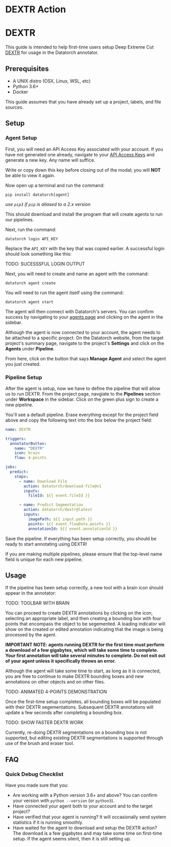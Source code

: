 # DEXTR Action


# DEXTR

This guide is intended to help first-time users setup Deep Extreme Cut [DEXTR](https://github.com/scaelles/DEXTR-PyTorch) for usage in the Datatorch annotator.

## Prerequisites

- A UNIX distro (OSX, Linux, WSL, etc)
- Python 3.6+
- Docker

This guide assumes that you have already set up a project, labels, and file sources.

## Setup

### Agent Setup

First, you will need an API Access Key associated with your account. If you have not generated one already, navigate to your [API Access Keys](https://datatorch.io/settings/access-tokens) and generate a new key. Any name will suffice.

Write or copy down this key before closing out of the modal; you will **NOT** be able to view it again.

Now open up a terminal and run the command:

`pip install datatorch[agent]`

_use `pip3` if `pip` is aliased to a 2.x version_

This should download and install the program that will create agents to run our pipelines.

Next, run the command:

`datatorch login API_KEY`

Replace the `API_KEY` with the key that was copied earlier. A successful login should look something like this:

TODO: SUCESSSFUL LOGIN OUTPUT

Next, you will need to create and name an agent with the command:

`datatorch agent create`

You will need to run the agent itself using the command:

`datatorch agent start`

The agent will then connect with Datatorch's servers. You can confirm success by navigating to your [agents page](https://datatorch.io/agents) and clicking on the agent in the sidebar.

Although the agent is now connected to your account, the agent needs to be attached to a specific project. On the Datatorch website, from the target project's summary page, navigate to the project's **Settings** and click on the **Agents** under **Pipeline**.

From here, click on the button that says **Manage Agent** and select the agent you just created.

### Pipeline Setup

After the agent is setup, now we have to define the pipeline that will allow us to run DEXTR. From the project page, navgiate to the **Pipelines** section under **Workspace** in the sidebar. Click on the green plus sign to create a new pipeline.

You'll see a default pipeline. Erase everything except for the project field above and copy the following text into the box below the project field:

```yaml
name: DEXTR

triggers:
  annotatorButton:
    name: "DEXTR"
    icon: brain
    flow: 4-points

jobs:
  predict:
    steps:
      - name: Download File
        action: datatorch/download-file@v1
        inputs:
          fileId: ${{ event.fileId }}

      - name: Predict Segmentation
        action: datatorch/dextr@latest
        inputs:
          imagePath: ${{ input.path }}
          points: ${{ event.flowData.points }}
          annotationId: ${{ event.annotationId }}
```

Save the pipeline. If everything has been setup correctly, you should be ready to start annotating using DEXTR!

If you are making multiple pipelines, please ensure that the top-level name field is unique for each new pipeline.

## Usage

If the pipeline has been setup correctly, a new tool with a brain icon should appear in the annotator:

TODO: TOOLBAR WITH BRAIN

You can proceed to create DEXTR annotations by clicking on the icon, selecting an appropriate label, and then creating a bounding box with four points that encompass the object to be segemented. A loading indicator will show on the created or edited annotation indicating that the image is being processed by the agent.

**IMPORTANT NOTE: agents running DEXTR for the first time must perform a download of a few gigabytes, which will take some time to complete. Your first annotation will take several minutes to complete. Do not exit out of your agent unless it specifically throws an error.**

Although the agent will take some time to start, as long as it is connected, you are free to continue to make DEXTR bounding boxes and new annotations on other objects and on other files.

TODO: ANIMATED 4-POINTS DEMONSTRATION

Once the first-time setup completes, all bounding boxes will be populated with their DEXTR segementations. Subsequent DEXTR annotations will update a few seconds after completing a bounding box.

TODO: SHOW FASTER DEXTR WORK

Currently, re-doing DEXTR segmentations on a bounding box is not supported, but editing existing DEXTR segmentations is supported through use of the brush and eraser tool.

## FAQ

### Quick Debug Checklist

Have you made sure that you:

- Are working with a Python version 3.6+ and above? You can confirm your version with `python --version` (or `python3`).
- Have connected your agent both to your account and to the target project?
- Have verified that your agent is running? It will occasionally send system statistics if it is running smoothly.
- Have waited for the agent to download and setup the DEXTR action? The download is a few gigabytes and may take some time on first-time setup. If the agent seems silent, then it is still setting up.
